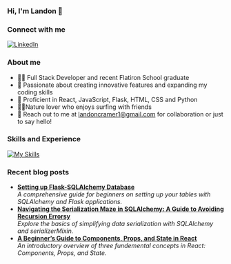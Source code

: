 ### Hi, I'm Landon 👋
### Connect with me
[![LinkedIn][linkedin-shield]][linkedin-url]


### About me
- 👨‍💼 Full Stack Developer and recent Flatiron School graduate
- 🌱 Passionate about creating innovative features and expanding my coding skills
- 🚀 Proficient in React, JavaScript, Flask, HTML, CSS and Python
- 🏄‍♀️Nature lover who enjoys surfing with friends
- 📧 Reach out to me at landoncramer1@gmail.com for collaboration or just to say hello!

### Skills and Experience
[![My Skills](https://skillicons.dev/icons?i=js,html,css,python,react,flask,postgres,sqlite,postman,materialui,vscode)](https://skillicons.dev)

### Recent blog posts
- [**Setting up Flask-SQLAlchemy Database**](https://medium.com/@landoncramer1/this-is-just-the-beginning-setting-up-flask-sqlalchemy-database-aa9512c38f5b)  
   *A comprehensive guide for beginners on setting up your tables with SQLAlchemy and Flask applications.*
- [**Navigating the Serialization Maze in SQLAlchemy: A Guide to Avoiding Recursion Errorsy**](https://medium.com/@landoncramer1/title-navigating-the-serialization-maze-in-sqlalchemy-a-guide-to-avoiding-recursion-errors-9cfdf6549239)  
   *Explore the basics of simplifying data serialization with SQLAlchemy and serializerMixin.*
- [**A Beginner’s Guide to Components, Props, and State in React**](https://medium.com/@landoncramer1/a-beginners-guide-to-components-props-and-state-in-react-5c0345148193)  
   *An introductory overview of three fundemental concepts in React: Components, Props, and State.*

<!-- MARKDOWN LINKS & IMAGES -->
<!-- https://www.markdownguide.org/basic-syntax/#reference-style-links -->
[linkedin-shield]: https://img.shields.io/badge/-LinkedIn-black.svg?style=for-the-badge&logo=linkedin&colorB=555
[linkedin-url]: https://www.linkedin.com/in/landon-cramer/
